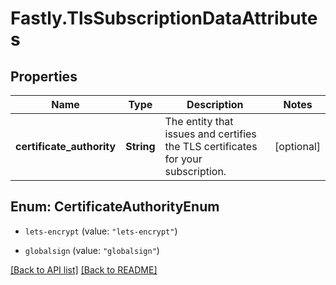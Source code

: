 # Fastly.TlsSubscriptionDataAttributes

## Properties

Name | Type | Description | Notes
------------ | ------------- | ------------- | -------------
**certificate_authority** | **String** | The entity that issues and certifies the TLS certificates for your subscription. | [optional] 



## Enum: CertificateAuthorityEnum


* `lets-encrypt` (value: `"lets-encrypt"`)

* `globalsign` (value: `"globalsign"`)





[[Back to API list]](../../README.md#endpoints) [[Back to README]](../../README.md)
